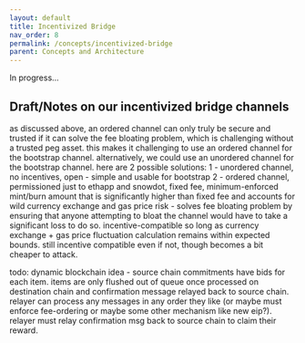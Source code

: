 ```yaml
---
layout: default
title: Incentivized Bridge
nav_order: 8
permalink: /concepts/incentivized-bridge
parent: Concepts and Architecture
---
```

In progress...

## Draft/Notes on our incentivized bridge channels
as discussed above, an ordered channel can only truly be secure and trusted if it can solve the fee bloating problem, which is challenging without a trusted peg asset. this makes it challenging to use an ordered channel for the bootstrap channel. alternatively, we could use an unordered channel for the bootstrap channel. here are 2 possible solutions:
 1 - unordered channel, no incentives, open - simple and usable for bootstrap
 2 - ordered channel, permissioned just to ethapp and snowdot, fixed fee, minimum-enforced mint/burn amount that is significantly higher than fixed fee and accounts for wild currency exchange and gas price risk - solves fee bloating problem by ensuring that anyone attempting to bloat the channel would have to take a significant loss to do so. incentive-compatible so long as currency exchange + gas price fluctuation calculation remains within expected bounds. still incentive compatible even if not, though becomes a bit cheaper to attack.

 todo: dynamic blockchain idea - source chain commitments have bids for each item. items are only flushed out of queue once processed on destination chain and confirmation message relayed back to source chain. relayer can process any messages in any order they like (or maybe must enforce fee-ordering or maybe some other mechanism like new eip?). relayer must relay confirmation msg back to source chain to claim their reward.